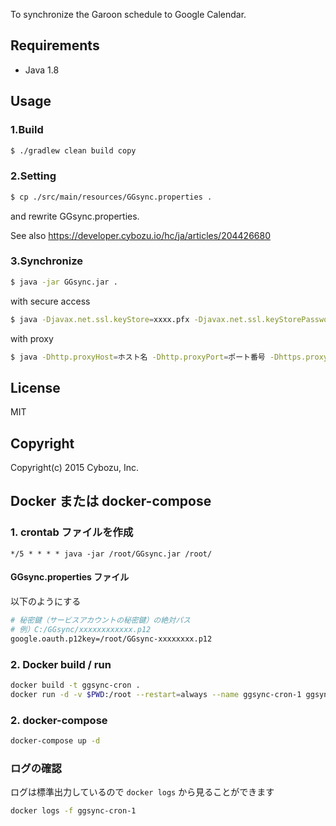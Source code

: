 
To synchronize the Garoon schedule to Google Calendar.

## Requirements

- Java 1.8

## Usage

### 1.Build
```sh
$ ./gradlew clean build copy
```

### 2.Setting
```sh
$ cp ./src/main/resources/GGsync.properties .
```

and rewrite GGsync.properties.

See also https://developer.cybozu.io/hc/ja/articles/204426680

### 3.Synchronize
```sh
$ java -jar GGsync.jar .
```

with secure access
```sh
$ java -Djavax.net.ssl.keyStore=xxxx.pfx -Djavax.net.ssl.keyStorePassword=xxxx -Djavax.net.ssl.keyStoreType=PKCS12 -jar GGsync.jar .
```

with proxy
```sh
$ java -Dhttp.proxyHost=ホスト名 -Dhttp.proxyPort=ポート番号 -Dhttps.proxyHost=ホスト名 -Dhttps.proxyPort=ポート番号 -jar GGsync.jar .
```

## License

MIT

## Copyright

Copyright(c) 2015 Cybozu, Inc.

## Docker または docker-compose
### 1. crontab ファイルを作成
```cron
*/5 * * * * java -jar /root/GGsync.jar /root/
```
#### GGsync.properties ファイル
以下のようにする
```Bash
# 秘密鍵（サービスアカウントの秘密鍵）の絶対パス
# 例）C:/GGsync/xxxxxxxxxxxx.p12
google.oauth.p12key=/root/GGsync-xxxxxxxx.p12
```
### 2. Docker build / run
```Bash
docker build -t ggsync-cron .
docker run -d -v $PWD:/root --restart=always --name ggsync-cron-1 ggsync-cron
```
### 2. docker-compose
```Bash
docker-compose up -d
```
### ログの確認
ログは標準出力しているので `docker logs` から見ることができます
```Bash
docker logs -f ggsync-cron-1
```